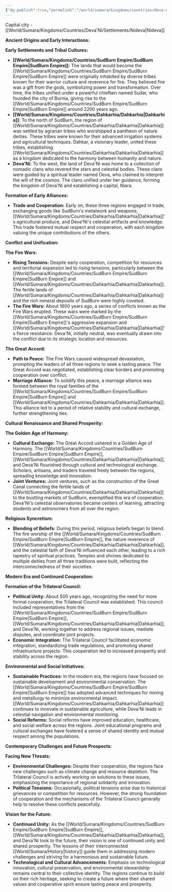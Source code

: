 ```yaml
---
{"dg-publish":true,"permalink":"/world/sumara/kingdoms/countries/deva-ni/deva-ni/"}
---
```


Capital city - [[World/Sumara/Kingdoms/Countries/Deva'Ni/Settlements/Nideva\|Nideva]]


**Ancient Origins and Early Interactions:**

**Early Settlements and Tribal Cultures:**

- **[[World/Sumara/Kingdoms/Countries/SudBurn Empire/SudBurn Empire\|SudBurn Empire]]:** The lands that would become the [[World/Sumara/Kingdoms/Countries/SudBurn Empire/SudBurn Empire\|SudBurn Empire]] were originally inhabited by diverse tribes known for their warrior culture and reverence for fire. They believed fire was a gift from the gods, symbolizing power and transformation. Over time, the tribes unified under a powerful chieftain named Sudar, who founded the city of Burnia, giving rise to the [[World/Sumara/Kingdoms/Countries/SudBurn Empire/SudBurn Empire\|SudBurn Empire]] around 2200 years ago.
- **[[World/Sumara/Kingdoms/Countries/Dahkarhia/Dahkarhia\|Dahkarhia]]:** To the north of SudBurn, the region of [[World/Sumara/Kingdoms/Countries/Dahkarhia/Dahkarhia\|Dahkarhia]] was settled by agrarian tribes who worshipped a pantheon of nature deities. These tribes were known for their advanced irrigation systems and agricultural techniques. Dahkar, a visionary leader, united these tribes, establishing [[World/Sumara/Kingdoms/Countries/Dahkarhia/Dahkarhia\|Dahkarhia]] as a kingdom dedicated to the harmony between humanity and nature.
- **Deva'Ni:** To the west, the land of Deva'Ni was home to a collection of nomadic clans who revered the stars and celestial bodies. These clans were guided by a spiritual leader named Deva, who claimed to interpret the will of the cosmos. The clans unified under her guidance, forming the kingdom of Deva'Ni and establishing a capital, Niara.

**Formation of Early Alliances:**

- **Trade and Cooperation:** Early on, these three regions engaged in trade, exchanging goods like SudBurn's metalwork and weapons, [[World/Sumara/Kingdoms/Countries/Dahkarhia/Dahkarhia\|Dahkarhia]]'s agricultural produce, and Deva'Ni's celestial artifacts and knowledge. This trade fostered mutual respect and cooperation, with each kingdom valuing the unique contributions of the others.

**Conflict and Unification:**

**The Fire Wars:**

- **Rising Tensions:** Despite early cooperation, competition for resources and territorial expansion led to rising tensions, particularly between the [[World/Sumara/Kingdoms/Countries/SudBurn Empire/SudBurn Empire\|SudBurn Empire]] and [[World/Sumara/Kingdoms/Countries/Dahkarhia/Dahkarhia\|Dahkarhia]]. The fertile lands of [[World/Sumara/Kingdoms/Countries/Dahkarhia/Dahkarhia\|Dahkarhia]] and the rich mineral deposits of SudBurn were highly coveted.
- **The Fire Wars:** About 1600 years ago, a series of conflicts known as the Fire Wars erupted. These wars were marked by the [[World/Sumara/Kingdoms/Countries/SudBurn Empire/SudBurn Empire\|SudBurn Empire]]'s aggressive expansion and [[World/Sumara/Kingdoms/Countries/Dahkarhia/Dahkarhia\|Dahkarhia]]'s fierce resistance. Deva'Ni, initially neutral, was eventually drawn into the conflict due to its strategic location and resources.

**The Great Accord:**

- **Path to Peace:** The Fire Wars caused widespread devastation, prompting the leaders of all three regions to seek a lasting peace. The Great Accord was negotiated, establishing clear borders and promoting cooperation over conflict.
- **Marriage Alliance:** To solidify this peace, a marriage alliance was formed between the royal families of the [[World/Sumara/Kingdoms/Countries/SudBurn Empire/SudBurn Empire\|SudBurn Empire]] and [[World/Sumara/Kingdoms/Countries/Dahkarhia/Dahkarhia\|Dahkarhia]]. This alliance led to a period of relative stability and cultural exchange, further strengthening ties.

**Cultural Renaissance and Shared Prosperity:**

**The Golden Age of Harmony:**

- **Cultural Exchange:** The Great Accord ushered in a Golden Age of Harmony. The [[World/Sumara/Kingdoms/Countries/SudBurn Empire/SudBurn Empire\|SudBurn Empire]], [[World/Sumara/Kingdoms/Countries/Dahkarhia/Dahkarhia\|Dahkarhia]], and Deva'Ni flourished through cultural and technological exchange. Scholars, artisans, and traders traveled freely between the regions, spreading knowledge and innovation.
- **Joint Ventures:** Joint ventures, such as the construction of the Great Canal connecting the fertile lands of [[World/Sumara/Kingdoms/Countries/Dahkarhia/Dahkarhia\|Dahkarhia]] to the bustling markets of SudBurn, exemplified this era of cooperation. Deva'Ni's celestial observatories became centers of learning, attracting students and astronomers from all over the region.

**Religious Syncretism:**

- **Blending of Beliefs:** During this period, religious beliefs began to blend. The fire worship of the [[World/Sumara/Kingdoms/Countries/SudBurn Empire/SudBurn Empire\|SudBurn Empire]], the nature reverence of [[World/Sumara/Kingdoms/Countries/Dahkarhia/Dahkarhia\|Dahkarhia]], and the celestial faith of Deva'Ni influenced each other, leading to a rich tapestry of spiritual practices. Temples and shrines dedicated to multiple deities from all three traditions were built, reflecting the interconnectedness of their societies.

**Modern Era and Continued Cooperation:**

**Formation of the Trilateral Council:**

- **Political Unity:** About 500 years ago, recognizing the need for more formal cooperation, the Trilateral Council was established. This council included representatives from the [[World/Sumara/Kingdoms/Countries/SudBurn Empire/SudBurn Empire\|SudBurn Empire]], [[World/Sumara/Kingdoms/Countries/Dahkarhia/Dahkarhia\|Dahkarhia]], and Deva'Ni, working together to address regional issues, mediate disputes, and coordinate joint projects.
- **Economic Integration:** The Trilateral Council facilitated economic integration, standardizing trade regulations, and promoting shared infrastructure projects. This cooperation led to increased prosperity and stability across the region.

**Environmental and Social Initiatives:**

- **Sustainable Practices:** In the modern era, the regions have focused on sustainable development and environmental conservation. The [[World/Sumara/Kingdoms/Countries/SudBurn Empire/SudBurn Empire\|SudBurn Empire]] has adopted advanced techniques for mining and metallurgy to minimize environmental impact. [[World/Sumara/Kingdoms/Countries/Dahkarhia/Dahkarhia\|Dahkarhia]] continues to innovate in sustainable agriculture, while Deva'Ni leads in celestial navigation and environmental monitoring.
- **Social Reforms:** Social reforms have improved education, healthcare, and social welfare across the regions. Joint educational programs and cultural exchanges have fostered a sense of shared identity and mutual respect among the populations.

**Contemporary Challenges and Future Prospects:**

**Facing New Threats:**

- **Environmental Challenges:** Despite their cooperation, the regions face new challenges such as climate change and resource depletion. The Trilateral Council is actively working on solutions to these issues, emphasizing the importance of regional solidarity and innovation.
- **Political Tensions:** Occasionally, political tensions arise due to historical grievances or competition for resources. However, the strong foundation of cooperation and the mechanisms of the Trilateral Council generally help to resolve these conflicts peacefully.

**Vision for the Future:**

- **Continued Unity:** As the [[World/Sumara/Kingdoms/Countries/SudBurn Empire/SudBurn Empire\|SudBurn Empire]], [[World/Sumara/Kingdoms/Countries/Dahkarhia/Dahkarhia\|Dahkarhia]], and Deva'Ni look to the future, their vision is one of continued unity and shared prosperity. The lessons of their interconnected [[World/Sumara/History\|history]] guide them in addressing modern challenges and striving for a harmonious and sustainable future.
- **Technological and Cultural Advancements:** Emphasis on technological innovation, cultural preservation, and environmental stewardship remains central to their collective identity. The regions continue to build on their rich heritage, seeking to create a future where their shared values and cooperative spirit ensure lasting peace and prosperity.